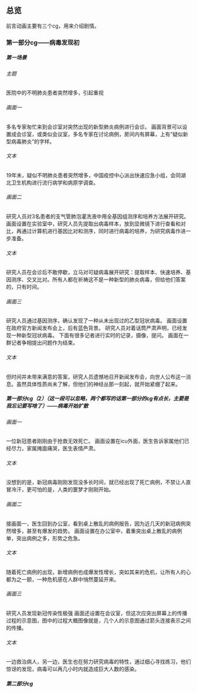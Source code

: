 ## 总览
  前言动画主要有三个cg，用来介绍剧情。
### 第一部分cg——病毒发现初
##### 第一场景
###### 主题
医院中的不明肺炎患者突然增多，引起重视
###### 画面一
多名专家匆忙来到会诊室对突然出现的新型肺炎病例进行会诊。
画面背景可以设置成会诊室，或类似会议室，多名专家在讨论病例，房间内有屏幕，上有“疑似新型病毒肺炎”的字样。
###### 文本
19年末，疑似不明肺炎患者突然增多，中国疫控中心派出快速应急小组，会同湖北卫生机构进行流行病学和病原学调查。
###### 画面二
研究人员对3名患者的支气管肺泡灌洗液中用全基因组测序和培养方法展开研究。
画面设置在实验室中，研究人员先提取出病毒样本，放到显微镜下进行查看和对比，再通过计算机进行基因比对和测序，同时进行病毒的培养，为研究病毒作进一步准备。
###### 文本
研究人员在会诊后不敢停歇，立马对可疑病毒展开研究：提取样本、快速培养、基因测序、交叉比对。所有人都在祈祷这不是一种新型的肺炎病毒，但给他们答案的，只有时间。
###### 画面三
研究人员通过基因测序，确认发现了一种从未出现过的乙型冠状病毒。
画面设置在政府官方新闻发布会上，后有蓝色背景。
研究人员对着话筒严肃声明，已经发现一种新型冠状病毒。
下面有很多记者进行实时的记录，摄像，提问。
画面在一群记者争相提出问题作为结束。
###### 文本
但时间并未带来满意的答案，研究人员遗憾地召开新闻发布会，向世人公布这一消息。虽然具体性质尚未了解，但他们的神经丛那一刻起，就开始紧绷了起来。
##### 第一部分cg（2）（这一段可以忽略，两个都写的话第一部分的cg有点长，主要是我忘记要写啥了）——病毒开始扩散
###### 画面一
一位新冠患者刚刚由于抢救无效死亡。
画面设置在icu外面，医生告诉家属他们已经尽力，家属掩面痛哭，医生表情严肃。
###### 文本
没想到的是，新冠病毒刚刚发现没多长时间，就已经出现了死亡病例，不禁让人直冒冷汗，更可怕的是，人类的噩梦才刚刚开始。
###### 画面二
接画面一，医生回到办公室，看到桌上散乱的病例报告，因为近几天的新冠病例突然增多，甚至有爆发的趋势。
画面设置在办公室中，着重突出桌上散乱的病例单，突出病例之多，形势之危急。
###### 文本
随着死亡病例的出现，新增病例也成爆发性增长，突如其来的危机，让所有人的心都为之一颤，一种危机感在人群中悄然蔓延开来。
###### 画面三
研究人员发现新冠传染性极强
画面还设置在会议室，但这次应突出屏幕上的传播过程的示意图，图中的过程大概图像就是，几个人的示意图通过箭头连接表示之间的传播。
###### 文本
一边救治病人，另一边，医生也在努力研究病毒的特性，通过细心寻找练习，他们惊讶的发现，病毒可以再几小时内就造成巨大人数的感染。
##### 第二部分cg



